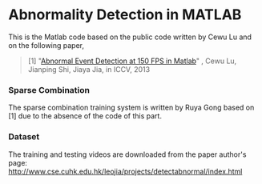 Abnormality Detection in MATLAB
=====
This is the Matlab code based on the public code written by Cewu Lu and on the following paper,
> [1] "[Abnormal Event Detection at 150 FPS in Matlab](http://appsrv.cse.cuhk.edu.hk/~cwlu/Anormality_1000_FPS/abnormal_final3.pdf)" , Cewu Lu, Jianping Shi, Jiaya Jia, in ICCV, 2013

### Sparse Combination
The sparse combination training system is written by Ruya Gong based on [1] due to the absence of the code of this part.
### Dataset
The training and testing videos are downloaded from the paper author's page:
http://www.cse.cuhk.edu.hk/leojia/projects/detectabnormal/index.html
